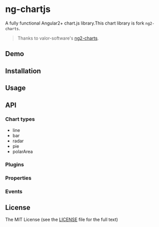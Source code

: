 # ng-chartjs
A fully functional Angular2+ chart.js library.This chart library is fork `ng2-charts`.

> Thanks to valor-software's [ng2-charts](https://github.com/valor-software/ng2-charts).

## Demo

## Installation

## Usage

## API

### Chart types

- line
- bar
- radar
- pie
- polarArea

### Plugins

### Properties

### Events

## License

The MIT License (see the [LICENSE](https://github.com/valor-software/ng2-charts/blob/master/LICENSE) file for the full text)